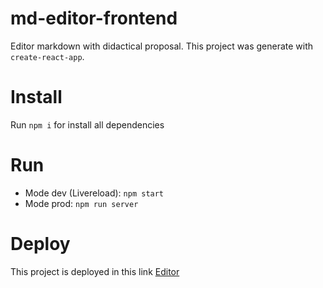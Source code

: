 # md-editor-frontend
Editor markdown with didactical proposal. This project was generate with `create-react-app`.

# Install 

Run `npm i` for install all dependencies

# Run 

* Mode dev (Livereload): `npm start`
* Mode prod: `npm run server`

# Deploy

This project is deployed in this link [Editor](https://md-editor-frontend.herokuapp.com)